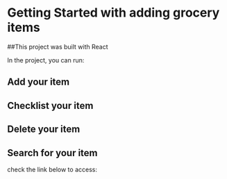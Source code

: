 # Getting Started with adding grocery items

##This project was built with React

In the project, you can run:

## Add your item

## Checklist your item

## Delete your item

## Search for your item

check the link below to access:
